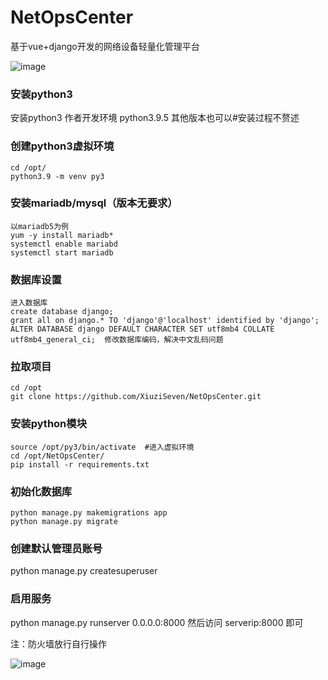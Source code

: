 # NetOpsCenter
基于vue+django开发的网络设备轻量化管理平台

![image](https://github.com/XiuziSeven/NetOpsCenter/assets/127931829/2eb5638c-8ab1-4c4e-92db-c856cd8df591)


### 安装python3
安装python3 作者开发环境 python3.9.5 其他版本也可以#安装过程不赘述
### 创建python3虚拟环境
```
cd /opt/
python3.9 -m venv py3
```
### 安装mariadb/mysql（版本无要求）
```
以mariadb5为例
yum -y install mariadb*
systemctl enable mariabd
systemctl start mariadb
```
### 数据库设置
```
进入数据库
create database django;
grant all on django.* TO 'django'@'localhost' identified by 'django';
ALTER DATABASE django DEFAULT CHARACTER SET utf8mb4 COLLATE utf8mb4_general_ci;  修改数据库编码，解决中文乱码问题
```
### 拉取项目
```
cd /opt
git clone https://github.com/XiuziSeven/NetOpsCenter.git
```
### 安装python模块
```
source /opt/py3/bin/activate  #进入虚拟环境
cd /opt/NetOpsCenter/
pip install -r requirements.txt
```
### 初始化数据库
```
python manage.py makemigrations app
python manage.py migrate
```
### 创建默认管理员账号
python manage.py createsuperuser
### 启用服务
python manage.py  runserver 0.0.0.0:8000
然后访问 serverip:8000 即可

注：防火墙放行自行操作

![image](https://github.com/XiuziSeven/NetOpsCenter/assets/127931829/6176b2ed-1ab4-4c28-bb6b-f1ba11a22d5d)


